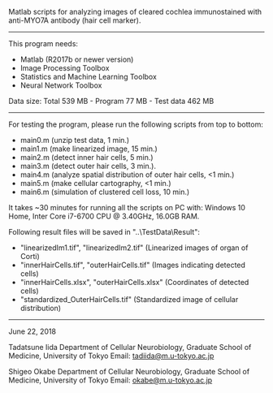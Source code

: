 
Matlab scripts for analyzing images of cleared cochlea immunostained with anti-MYO7A antibody (hair cell marker).
_____________________________________________________________________________________________

This program needs:
  - Matlab (R2017b or newer version)
  - Image Processing Toolbox
  - Statistics and Machine Learning Toolbox
  - Neural Network Toolbox

Data size:
  Total         539 MB
    - Program    77 MB
    - Test data 462 MB
_____________________________________________________________________________________________

For testing the program, please run the following scripts from top to bottom:
  - main0.m (unzip test data, 1 min.)
  - main1.m (make linearized image, 15 min.)
  - main2.m (detect inner hair cells, 5 min.)
  - main3.m (detect outer hair cells, 3 min.).
  - main4.m (analyze spatial distribution of outer hair cells, <1 min.) 
  - main5.m (make cellular cartography, <1 min.)
  - main6.m (simulation of clustered cell loss, 10 min.)

It takes ~30 minutes for running all the scripts on PC with:
   Windows 10 Home,
   Inter Core i7-6700 CPU @ 3.40GHz,
   16.0GB RAM.

Following result files will be saved in "..\TestData\Result":
  - "linearizedIm1.tif", "linearizedIm2.tif"     (Linearized images of organ of Corti)
  - "innerHairCells.tif", "outerHairCells.tif"   (Images indicating detected cells)
  - "innerHairCells.xlsx", "outerHairCells.xlsx" (Coordinates of detected cells)
  - "standardized_OuterHairCells.tif"            (Standardized image of cellular distribution) 
_____________________________________________________________________________________________

June 22, 2018

Tadatsune Iida
Department of Cellular Neurobiology,
Graduate School of Medicine, University of Tokyo
Email: tadiida@m.u-tokyo.ac.jp

Shigeo Okabe
Department of Cellular Neurobiology,
Graduate School of Medicine, University of Tokyo
Email: okabe@m.u-tokyo.ac.jp

